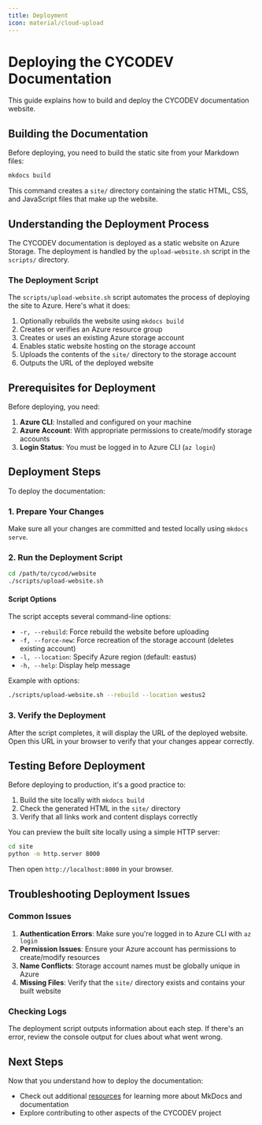 ```yaml
---
title: Deployment
icon: material/cloud-upload
---
```


# Deploying the CYCODEV Documentation

This guide explains how to build and deploy the CYCODEV documentation website.

## Building the Documentation

Before deploying, you need to build the static site from your Markdown files:

```bash
mkdocs build
```

This command creates a `site/` directory containing the static HTML, CSS, and JavaScript files that make up the website.

## Understanding the Deployment Process

The CYCODEV documentation is deployed as a static website on Azure Storage. The deployment is handled by the `upload-website.sh` script in the `scripts/` directory.

### The Deployment Script

The `scripts/upload-website.sh` script automates the process of deploying the site to Azure. Here's what it does:

1. Optionally rebuilds the website using `mkdocs build`
2. Creates or verifies an Azure resource group
3. Creates or uses an existing Azure storage account
4. Enables static website hosting on the storage account
5. Uploads the contents of the `site/` directory to the storage account
6. Outputs the URL of the deployed website

## Prerequisites for Deployment

Before deploying, you need:

1. **Azure CLI**: Installed and configured on your machine
2. **Azure Account**: With appropriate permissions to create/modify storage accounts
3. **Login Status**: You must be logged in to Azure CLI (`az login`)

## Deployment Steps

To deploy the documentation:

### 1. Prepare Your Changes

Make sure all your changes are committed and tested locally using `mkdocs serve`.

### 2. Run the Deployment Script

```bash
cd /path/to/cycod/website
./scripts/upload-website.sh
```

#### Script Options

The script accepts several command-line options:

- `-r, --rebuild`: Force rebuild the website before uploading
- `-f, --force-new`: Force recreation of the storage account (deletes existing account)
- `-l, --location`: Specify Azure region (default: eastus)
- `-h, --help`: Display help message

Example with options:

```bash
./scripts/upload-website.sh --rebuild --location westus2
```

### 3. Verify the Deployment

After the script completes, it will display the URL of the deployed website. Open this URL in your browser to verify that your changes appear correctly.

## Testing Before Deployment

Before deploying to production, it's a good practice to:

1. Build the site locally with `mkdocs build`
2. Check the generated HTML in the `site/` directory
3. Verify that all links work and content displays correctly

You can preview the built site locally using a simple HTTP server:

```bash
cd site
python -m http.server 8000
```

Then open `http://localhost:8000` in your browser.

## Troubleshooting Deployment Issues

### Common Issues

1. **Authentication Errors**: Make sure you're logged in to Azure CLI with `az login`
2. **Permission Issues**: Ensure your Azure account has permissions to create/modify resources
3. **Name Conflicts**: Storage account names must be globally unique in Azure
4. **Missing Files**: Verify that the `site/` directory exists and contains your built website

### Checking Logs

The deployment script outputs information about each step. If there's an error, review the console output for clues about what went wrong.

## Next Steps

Now that you understand how to deploy the documentation:

- Check out additional [resources](resources.md) for learning more about MkDocs and documentation
- Explore contributing to other aspects of the CYCODEV project